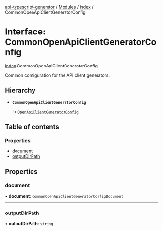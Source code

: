 [api-typescript-generator](../../README.md) / [Modules](../modules.md) / [index](../modules/index.md) / CommonOpenApiClientGeneratorConfig

# Interface: CommonOpenApiClientGeneratorConfig

[index](../modules/index.md).CommonOpenApiClientGeneratorConfig

Common configuration for the API client generators.

## Hierarchy

- **`CommonOpenApiClientGeneratorConfig`**

  ↳ [`OpenApiClientGeneratorConfig`](openapi_client.OpenApiClientGeneratorConfig.md)

## Table of contents

### Properties

- [document](index.CommonOpenApiClientGeneratorConfig.md#document)
- [outputDirPath](index.CommonOpenApiClientGeneratorConfig.md#outputdirpath)

## Properties

### document

• **document**: [`CommonOpenApiClientGeneratorConfigDocument`](index.CommonOpenApiClientGeneratorConfigDocument.md)

___

### outputDirPath

• **outputDirPath**: `string`
